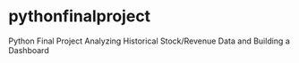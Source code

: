 # pythonfinalproject
Python Final Project Analyzing Historical Stock/Revenue Data and Building a Dashboard

